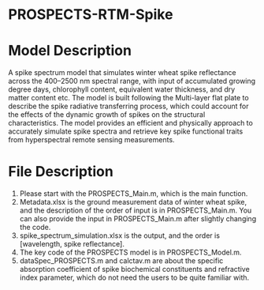 # PROSPECTS-RTM-Spike
# Model Description
A spike spectrum model that simulates winter wheat spike reflectance across the 400–2500 nm spectral range, with input of accumulated growing degree days, chlorophyll content, equivalent water thickness, and dry matter content etc. The model is built following the Multi-layer flat plate to describe the spike radiative transferring process, which could account for the effects of the dynamic growth of spikes on the structural characteristics. The model provides an efficient and physically approach to accurately simulate spike spectra and retrieve key spike functional traits from hyperspectral remote sensing measurements.
# File Description
1. Please start with the PROSPECTS_Main.m, which is the main function.  
2. Metadata.xlsx is the ground measurement data of winter wheat spike, and the description of the order of input is in PROSPECTS_Main.m. You can also provide the input in PROSPECTS_Main.m after slightly changing the code.  
3. spike_spectrum_simulation.xlsx is the output, and the order is [wavelength, spike reflectance].  
4. The key code of the PROSPECTS model is in PROSPECTS_Model.m.   
5. dataSpec_PROSPECTS.m and calctav.m are about the specific absorption coefficient of spike biochemical constituents and refractive index parameter, which do not need the users to be quite familiar with. 
